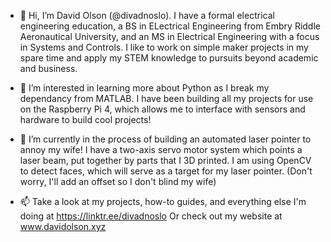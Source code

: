 - 👋 Hi, I’m David Olson (@divadnoslo). I have a formal electrical engineering education, a BS in ELectrical Engineering from Embry Riddle Aeronautical University, 
     and an MS in Electrical Engineering with a focus in Systems and Controls. 
     I like to work on simple maker projects in my spare time and apply my STEM knowledge to pursuits beyond academic and business.
     
- 👀 I’m interested in learning more about Python as I break my dependancy from MATLAB. I have been building all my projects for use on the Raspberry Pi 4, 
      which allows me to interface with sensors and hardware to build cool projects!
      
- 🌱 I’m currently in the process of building an automated laser pointer to annoy my wife! I have a two-axis servo motor system which points a laser beam, 
      put together by parts that I 3D printed. I am using OpenCV to detect faces, which will serve as a target for my laser pointer. 
      (Don't worry, I'll add an offset so I don't blind my wife)
      
- 📫 Take a look at my projects, how-to guides, and everything else I'm doing at https://linktr.ee/divadnoslo
      Or check out my website at www.davidolson.xyz


